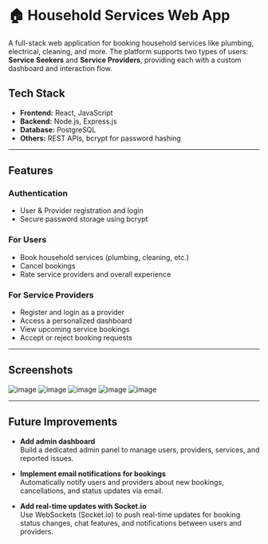 # 🏠 Household Services Web App

A full-stack web application for booking household services like plumbing, electrical, cleaning, and more. The platform supports two types of users: **Service Seekers** and **Service Providers**, providing each with a custom dashboard and interaction flow.

##  Tech Stack

- **Frontend:** React, JavaScript
- **Backend:** Node.js, Express.js
- **Database:** PostgreSQL
- **Others:** REST APIs, bcrypt for password hashing

---

##  Features

###  Authentication
- User & Provider registration and login
- Secure password storage using bcrypt

###  For Users
- Book household services (plumbing, cleaning, etc.)
- Cancel bookings
- Rate service providers and overall experience

###  For Service Providers
- Register and login as a provider
- Access a personalized dashboard
- View upcoming service bookings
- Accept or reject booking requests

---

##  Screenshots

![image](https://github.com/user-attachments/assets/21b608ae-5af1-4946-87eb-2ba04395a3f0)
![image](https://github.com/user-attachments/assets/444efa30-0980-42f7-9b50-5b7a08cb4fd4)
![image](https://github.com/user-attachments/assets/67e98eab-3df7-4330-b4ed-b55f4c99957c)
![image](https://github.com/user-attachments/assets/4483a429-c55b-499a-b83e-9f64b43aafd7)
![image](https://github.com/user-attachments/assets/3c65d427-8723-42ef-a9c8-2c6cbb9e6b6b)



---

##  Future Improvements

-  **Add admin dashboard**  
  Build a dedicated admin panel to manage users, providers, services, and reported issues.

-  **Implement email notifications for bookings**  
  Automatically notify users and providers about new bookings, cancellations, and status updates via email.

-  **Add real-time updates with Socket.io**  
  Use WebSockets (Socket.io) to push real-time updates for booking status changes, chat features, and notifications between users and providers.


